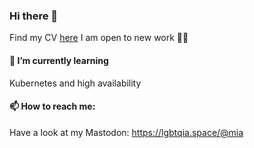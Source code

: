 ### Hi there 👋

Find my CV [here](https://i5heu.github.io/Faultier-CV/dist/index.html)
I am open to new work 👩‍💻

#### 🌱 I’m currently learning
Kubernetes and high availability

#### 📫 How to reach me:
Have a look at my Mastodon: https://lgbtqia.space/@mia

<!--
- 🔭 I’m currently working on ...
 ...
- 👯 I’m looking to collaborate on ...
- 🤔 I’m looking for help with ...
- 💬 Ask me about ...
- 📫 How to reach me: ...
- 😄 Pronouns: ...
- ⚡ Fun fact: ...
-->
